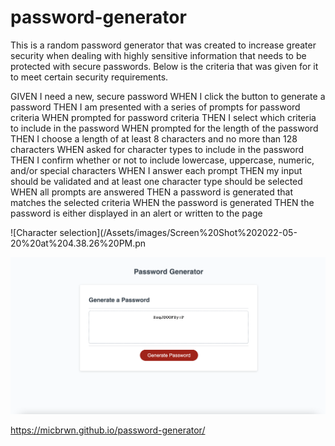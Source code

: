# password-generator

This is a random password generator that was created to increase greater security when dealing with highly sensitive information that needs to be protected with secure passwords.
Below is the criteria that was given for it to meet certain security requirements.


GIVEN I need a new, secure password
WHEN I click the button to generate a password
THEN I am presented with a series of prompts for password criteria
WHEN prompted for password criteria
THEN I select which criteria to include in the password
WHEN prompted for the length of the password
THEN I choose a length of at least 8 characters and no more than 128 characters
WHEN asked for character types to include in the password
THEN I confirm whether or not to include lowercase, uppercase, numeric, and/or special characters
WHEN I answer each prompt
THEN my input should be validated and at least one character type should be selected
WHEN all prompts are answered
THEN a password is generated that matches the selected criteria
WHEN the password is generated
THEN the password is either displayed in an alert or written to the page




![Character selection](/Assets/images/Screen%20Shot%202022-05-20%20at%204.38.26%20PM.pn


![Password generated](/Assets/images/Screen%20Shot%202022-05-20%20at%204.38.55%20PM.png)


https://micbrwn.github.io/password-generator/